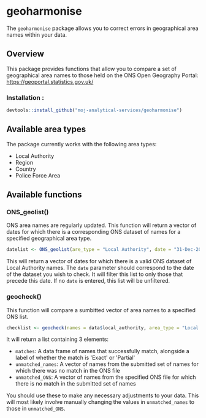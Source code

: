 # geoharmonise

The `geoharmonise` package allows you to correct errors in geographical area names within your data.

## Overview

This package provides functions that allow you to compare a set of geographical area names to those held on the ONS Open Geography Portal: https://geoportal.statistics.gov.uk/

### Installation :
```r
devtools::install_github("moj-analytical-services/geoharmonise")
```

## Available area types

The package currently works with the following area types:
- Local Authority
- Region
- Country
- Police Force Area

## Available functions

### ONS_geolist()

ONS area names are regularly updated. This function will return a vector of dates for which there is a corresponding ONS dataset of names for a specified geographical area type.

```r
datelist <- ONS_geolist(are_type = "Local Authority", date = "31-Dec-20")
```

This will return a vector of dates for which there is a valid ONS dataset of Local Authority names. The `date` parameter should correspond to the date of the dataset you wish to check.
It will filter this list to only those that precede this date. If no `date` is entered, this list will be unfiltered.

### geocheck()

This function will compare a sumbitted vector of area names to a specified ONS list.

```r
checklist <- geocheck(names = data$local_authority, area_type = "Local Authority", ONS_filedate = "01-Apr-20")
```

It will return a list containing 3 elements:
* `matches`: A data frame of names that successfully match, alongside a label of whether the match is 'Exact' or 'Partial'
* `unmatched_names`: A vector of names from the submitted set of names for which there was no match in the ONS file
* `unmatched_ONS`: A vector of names from the specified ONS file for which there is no match in the submitted set of names 

You should use these to make any necessary adjustments to your data. This will most likely involve manually changing the values in `unmatched_names` to those in `unmatched_ONS`.

